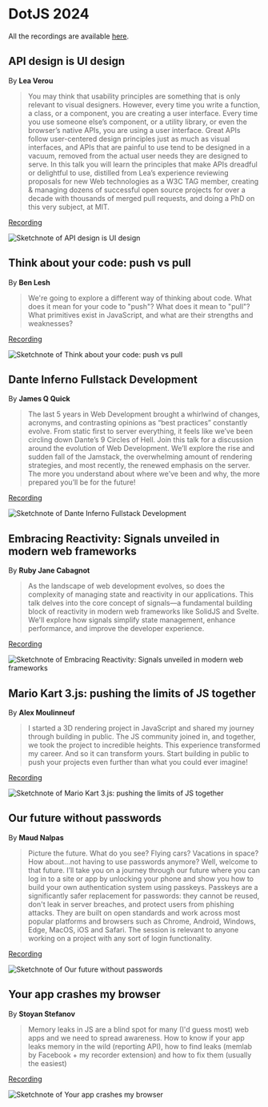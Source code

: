 # DotJS 2024

All the recordings are available [here](https://youtube.com/playlist?list=PLMW8Xq7bXrG7fOUOLJQw9I7ygJCbue9zO&feature=shared).

## API design is UI design

By **Lea Verou**

> You may think that usability principles are something that is only relevant to visual designers. However, every time you write a function, a class, or a component, you are creating a user interface. Every time you use someone else’s component, or a utility library, or even the browser’s native APIs, you are using a user interface. Great APIs follow user-centered design principles just as much as visual interfaces, and APIs that are painful to use tend to be designed in a vacuum, removed from the actual user needs they are designed to serve. In this talk you will learn the principles that make APIs dreadful or delightful to use, distilled from Lea’s experience reviewing proposals for new Web technologies as a W3C TAG member, creating & managing dozens of successful open source projects for over a decade with thousands of merged pull requests, and doing a PhD on this very subject, at MIT.

[Recording](https://youtu.be/g92XUzc1OHY?feature=shared)

![Sketchnote of API design is UI design](API_design_is_UI_design.PNG "API design is UI design")

## Think about your code: push vs pull

By **Ben Lesh**

> We're going to explore a different way of thinking about code. What does it mean for your code to "push"? What does it mean to "pull"? What primitives exist in JavaScript, and what are their strengths and weaknesses?

[Recording](https://youtu.be/txVeRpN_870)

![Sketchnote of Think about your code: push vs pull](push_vs_pull.JPG "Think about your code: push vs pull")

## Dante Inferno Fullstack Development

By **James Q Quick**

> The last 5 years in Web Development brought a whirlwind of changes, acronyms, and contrasting opinions as “best practices” constantly evolve. From static first to server everything, it feels like we’ve been circling down Dante’s 9 Circles of Hell. Join this talk for a discussion around the evolution of Web Development. We’ll explore the rise and sudden fall of the Jamstack, the overwhelming amount of rendering strategies, and most recently, the renewed emphasis on the server. The more you understand about where we’ve been and why, the more prepared you’ll be for the future!

[Recording](https://youtu.be/ajbxNZc6uTc?feature=shared)

![Sketchnote of Dante Inferno Fullstack Development](Dante_Inferno_Fullstack_Development.PNG "Dante Inferno Fullstack Development")

## Embracing Reactivity: Signals unveiled in modern web frameworks

By **Ruby Jane Cabagnot**

> As the landscape of web development evolves, so does the complexity of managing state and reactivity in our applications. This talk delves into the core concept of signals—a fundamental building block of reactivity in modern web frameworks like SolidJS and Svelte. We'll explore how signals simplify state management, enhance performance, and improve the developer experience.

[Recording](https://youtu.be/yYkDLyahTV8?feature=shared)

![Sketchnote of Embracing Reactivity: Signals unveiled in modern web frameworks](Embracing_Reactivity.JPG "Embracing Reactivity: Signals unveiled in modern web frameworks")

## Mario Kart 3.js: pushing the limits of JS together

By **Alex Moulinneuf**

> I started a 3D rendering project in JavaScript and shared my journey through building in public. The JS community joined in, and together, we took the project to incredible heights. This experience transformed my career. And so it can transform yours. Start building in public to push your projects even further than what you could ever imagine!

[Recording](https://youtu.be/LNxVWnGcn4Y?feature=shared)

![Sketchnote of Mario Kart 3.js: pushing the limits of JS together](Mario_Kart.PNG "Mario Kart 3.js: pushing the limits of JS together")

## Our future without passwords

By **Maud Nalpas**

> Picture the future. What do you see? Flying cars? Vacations in space? How about…not having to use passwords anymore? Well, welcome to that future. I’ll take you on a journey through our future where you can log in to a site or app by unlocking your phone and show you how to build your own authentication system using passkeys. Passkeys are a significantly safer replacement for passwords: they cannot be reused, don't leak in server breaches, and protect users from phishing attacks. They are built on open standards and work across most popular platforms and browsers such as Chrome, Android, Windows, Edge, MacOS, iOS and Safari. The session is relevant to anyone working on a project with any sort of login functionality.

[Recording](https://youtu.be/ABl_fuIl4Lc?feature=shared)

![Sketchnote of Our future without passwords](keypass.PNG "Our future without passwords")

## Your app crashes my browser

By **Stoyan Stefanov**

> Memory leaks in JS are a blind spot for many (I'd guess most) web apps and we need to spread awareness. How to know if your app leaks memory in the wild (reporting API), how to find leaks (memlab by Facebook + my recorder extension) and how to fix them (usually the easiest)

[Recording](https://youtu.be/ZPpEkRTTH-U?feature=shared)

![Sketchnote of Your app crashes my browser](crashes.JPG "Your app crashes my browser")
